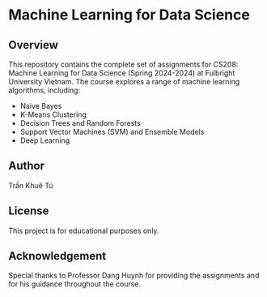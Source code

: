 # Machine Learning for Data Science 
## Overview
This repository contains the complete set of assignments for CS208: Machine Learning for Data Science (Spring 2024-2024) at Fulbright University Vietnam. The course explores a range of machine learning algorithms, including: 
- Naive Bayes
- K-Means Clustering
- Decision Trees and Random Forests
- Support Vector Machines (SVM) and Ensemble Models 
- Deep Learning

## Author 
Trần Khuê Tú 

## License 
This project is for educational purposes only.

## Acknowledgement 
Special thanks to Professor Dang Huynh for providing the assignments and for his guidance throughout the course.
